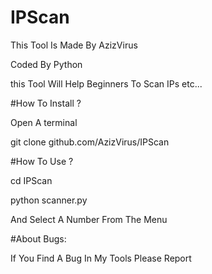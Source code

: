 # IPScan

This Tool Is Made By AzizVirus 

Coded By Python

this Tool Will Help Beginners To Scan IPs etc...


#How To Install ?

Open A terminal

git clone github.com/AzizVirus/IPScan

#How To Use ?

cd IPScan

python scanner.py

And Select A Number From The Menu

#About Bugs:

If You Find A Bug In My Tools Please Report
